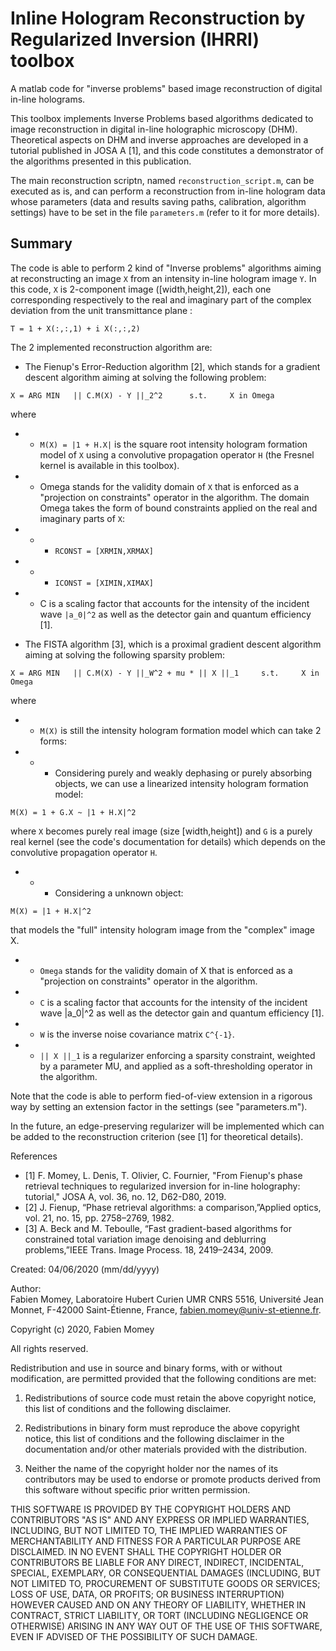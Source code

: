 # Inline Hologram Reconstruction by Regularized Inversion (IHRRI) toolbox
A matlab code for "inverse problems" based image reconstruction of digital in-line holograms. 

This toolbox implements Inverse Problems based algorithms dedicated to image reconstruction in digital in-line holographic microscopy (DHM). Theoretical aspects on DHM and inverse approaches are developed in a tutorial published in JOSA A [1], and this code constitutes a  demonstrator of the algorithms presented in this publication.

The main reconstruction scriptn, named `reconstruction_script.m`, can be executed as is, and can perform a reconstruction from in-line hologram data whose parameters (data and results saving paths, calibration, algorithm settings) have to be set in the file `parameters.m` (refer to it for more details).

Summary
-------

The code is able to perform 2 kind of "Inverse problems" algorithms aiming at reconstructing an image `X` from an intensity in-line hologram  image `Y`. In this code, `X` is 2-component image ([width,height,2]), each one corresponding respectively to the real and imaginary part of the complex deviation from the unit transmittance plane :

`T = 1 + X(:,:,1) + i X(:,:,2)`

The 2 implemented reconstruction algorithm are:

* The Fienup's Error-Reduction algorithm [2], which stands for a gradient descent algorithm aiming at solving the following problem:

`X = ARG MIN   || C.M(X) - Y ||_2^2	     s.t.     X in Omega`

where

- -  `M(X) = |1 + H.X|` is the square root intensity hologram formation model of `X` using a convolutive propagation operator `H` (the Fresnel kernel is available in this toolbox).

- -   Omega stands for the validity domain of `X` that is enforced as a "projection on constraints" operator in the algorithm. The domain Omega takes the form of bound constraints applied on the real and imaginary parts of `X`:

- - - `RCONST = [XRMIN,XRMAX]`

- - - `ICONST = [XIMIN,XIMAX]`

- - C is a scaling factor that accounts for the intensity of the incident wave `|a_0|^2` as well as the detector gain and quantum efficiency [1].

- The FISTA algorithm [3], which is a proximal gradient descent algorithm aiming at solving the following sparsity problem:

`X = ARG MIN   || C.M(X) - Y ||_W^2 + mu * || X ||_1     s.t.     X in Omega`

where

- - `M(X)` is still the intensity hologram formation model which can take 2 forms:

- - - Considering purely and weakly dephasing or purely absorbing objects, we can use a linearized intensity hologram formation model:

`M(X) = 1 + G.X ~ |1 + H.X|^2 `

where `X` becomes purely real image (size [width,height]) and `G` is a purely real kernel (see the code's documentation for details) which depends on the convolutive propagation operator `H`.

- - - Considering a unknown object:

`M(X) = |1 + H.X|^2`

that models the "full" intensity hologram image from the "complex" image X.

- - `Omega` stands for the validity domain of X that is enforced as a "projection on constraints" operator in the algorithm.

- - `C` is a scaling factor that accounts for the intensity of the incident wave |a_0|^2 as well as the detector gain and quantum efficiency [1].

- - `W` is the inverse noise covariance matrix `C^{-1}`.

- - `|| X ||_1` is a regularizer enforcing a sparsity constraint, weighted by a parameter MU, and applied as a soft-thresholding operator in the algorithm.

Note that the code is able to perform fied-of-view extension in a rigorous way by setting an extension factor in the settings (see "parameters.m").

In the future, an edge-preserving regularizer will be implemented which can be added to the reconstruction criterion (see [1] for theoretical details).

References

- [1] F. Momey, L. Denis, T. Olivier, C. Fournier, "From Fienup's phase retrieval techniques to regularized inversion for  in-line holography: tutorial," JOSA A, vol. 36, no. 12, D62-D80, 2019.
- [2] J. Fienup, “Phase retrieval algorithms: a comparison,”Applied optics, vol. 21, no. 15, pp. 2758–2769, 1982.
- [3]  A. Beck and M. Teboulle, “Fast gradient-based algorithms for constrained total variation image denoising and deblurring problems,”IEEE Trans. Image Process. 18, 2419–2434, 2009.

Created: 04/06/2020 (mm/dd/yyyy)

Author:   
Fabien Momey,
Laboratoire Hubert Curien UMR CNRS 5516,
Université Jean Monnet,
F-42000 Saint-Étienne,
France, fabien.momey@univ-st-etienne.fr.

Copyright (c) 2020, Fabien Momey

All rights reserved.

Redistribution and use in source and binary forms, with or without
modification, are permitted provided that the following conditions are met:

1. Redistributions of source code must retain the above copyright notice, this
   list of conditions and the following disclaimer.

2. Redistributions in binary form must reproduce the above copyright notice,
   this list of conditions and the following disclaimer in the documentation
   and/or other materials provided with the distribution.

3. Neither the name of the copyright holder nor the names of its
   contributors may be used to endorse or promote products derived from
   this software without specific prior written permission.

THIS SOFTWARE IS PROVIDED BY THE COPYRIGHT HOLDERS AND CONTRIBUTORS "AS IS"
AND ANY EXPRESS OR IMPLIED WARRANTIES, INCLUDING, BUT NOT LIMITED TO, THE
IMPLIED WARRANTIES OF MERCHANTABILITY AND FITNESS FOR A PARTICULAR PURPOSE ARE
DISCLAIMED. IN NO EVENT SHALL THE COPYRIGHT HOLDER OR CONTRIBUTORS BE LIABLE
FOR ANY DIRECT, INDIRECT, INCIDENTAL, SPECIAL, EXEMPLARY, OR CONSEQUENTIAL
DAMAGES (INCLUDING, BUT NOT LIMITED TO, PROCUREMENT OF SUBSTITUTE GOODS OR
SERVICES; LOSS OF USE, DATA, OR PROFITS; OR BUSINESS INTERRUPTION) HOWEVER
CAUSED AND ON ANY THEORY OF LIABILITY, WHETHER IN CONTRACT, STRICT LIABILITY,
OR TORT (INCLUDING NEGLIGENCE OR OTHERWISE) ARISING IN ANY WAY OUT OF THE USE
OF THIS SOFTWARE, EVEN IF ADVISED OF THE POSSIBILITY OF SUCH DAMAGE.

